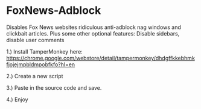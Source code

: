 # FoxNews-Adblock
Disables Fox News websites ridiculous anti-adblock nag windows and clickbait articles. Plus some other optional features: Disable sidebars, disable user comments


1.) Install TamperMonkey here:
https://chrome.google.com/webstore/detail/tampermonkey/dhdgffkkebhmkfjojejmpbldmpobfkfo?hl=en


2.) Create a new script


3.) Paste in the source code and save.


4.) Enjoy
